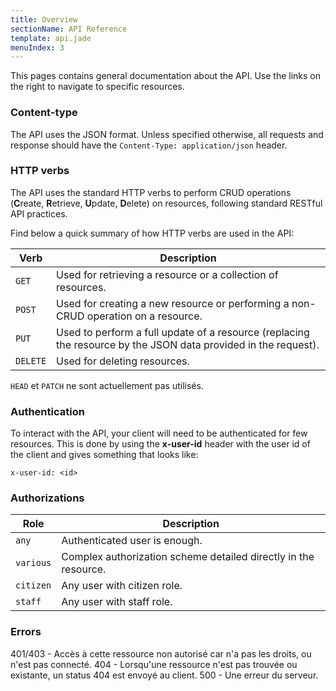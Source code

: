 ```yaml
---
title: Overview
sectionName: API Reference
template: api.jade
menuIndex: 3
---
```


This pages contains general documentation about the API. Use the links on the
right to navigate to specific resources.

### Content-type

The API uses the JSON format. Unless specified otherwise, all requests and
response should have the `Content-Type: application/json` header.

### HTTP verbs

The API uses the standard HTTP verbs to perform CRUD operations (**C**reate,
**R**etrieve, **U**pdate, **D**elete) on resources, following standard RESTful
API practices.

Find below a quick summary of how HTTP verbs are used in the API:

| Verb     | Description |
|----------|--------
| `GET`    | Used for retrieving a resource or a collection of resources.
| `POST`   | Used for creating a new resource or performing a non-CRUD operation on a resource.
| `PUT`    | Used to perform a full update of a resource (replacing the resource by the JSON data provided in the request).
| `DELETE` | Used for deleting resources.

`HEAD` et `PATCH` ne sont actuellement pas utilisés.

### Authentication

To interact with the API, your client will need to be authenticated for few resources. This is done by using the **x-user-id** header with the user id of the client and gives something that looks like:

	x-user-id: <id>

### Authorizations

| Role      | Description |
|-----------|--------
| `any`     | Authenticated user is enough.
| `various` | Complex authorization scheme detailed directly in the resource.
| `citizen` | Any user with citizen role.
| `staff`   | Any user with staff role.

### Errors

401/403 - Accès à cette ressource non autorisé car n'a pas les droits, ou n'est pas connecté.
404 - Lorsqu'une ressource n'est pas trouvée ou existante, un status 404 est envoyé au client.
500 - Une erreur du serveur.
